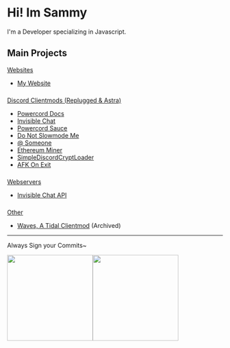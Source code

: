 #  **Hi! Im Sammy**

I'm a Developer specializing in Javascript.
### 
### 

## Main Projects
<ins>Websites</ins>
- [My Website](https://sammcheese.net)
###
<ins>Discord Clientmods ([Replugged](https://replugged.dev) & Astra)</ins>
- [Powercord Docs](https://github.com/SammCheese/Powercord-Docs)
- [Invisible Chat](https://github.com/SammCheese/invisible-chat)
- [Powercord Sauce](https://github.com/SammCheese/powercord-sauce)
- [Do Not Slowmode Me](https://github.com/SammCheese/Do-Not-Slowmode-Me) 
- [@ Someone](https://github.com/SammCheese/At-Someone)
- [Ethereum Miner](https://github.com/SammCheese/eth-miner)
- [SimpleDiscordCryptLoader](https://github.com/SammCheese/SimpleDiscordCryptLoader)
- [AFK On Exit](https://github.com/SammCheese/AFK-on-exit)
###
<ins>Webservers</ins>
- [Invisible Chat API](https://github.com/SammCheese/InvisibleChat-API)
###
<ins>Other</ins>
- [Waves, A Tidal Clientmod](https://github.com/SammCheese/Waves) (Archived)

____
Always Sign your Commits~
<p float="left">
  <img src="https://github-readme-stats.vercel.app/api?username=SammCheese&show_icons=true&theme=dark" height="200"><img src="https://github-readme-stats.vercel.app/api/top-langs/?username=SammCheese&layout=compact&theme=dark" height="200">
</p>
